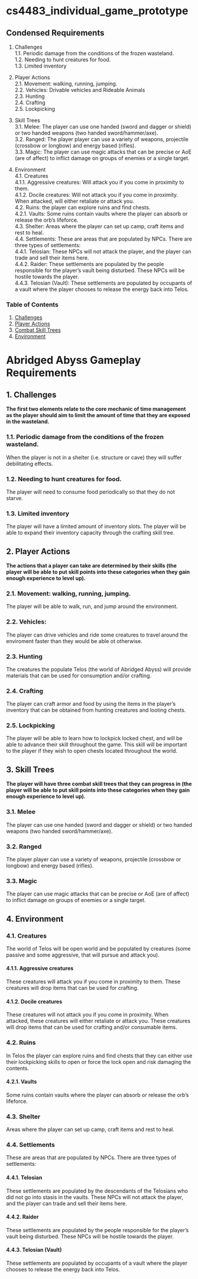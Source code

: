 # cs4483_individual_game_prototype

## Condensed Requirements

1. Challenges  
1.1. Periodic damage from the conditions of the frozen wasteland.  
1.2. Needing to hunt creatures for food.  
1.3. Limited inventory  

2. Player Actions  
2.1. Movement: walking, running, jumping.  
2.2. Vehicles: Drivable vehicles and Rideable Animals  
2.3. Hunting  
2.4. Crafting  
2.5. Lockpicking  

3. Skill Trees  
3.1. Melee: The player can use one handed (sword and dagger or shield) or two handed weapons (two handed sword/hammer/axe).  
3.2. Ranged: The player player can use a variety of weapons, projectile (crossbow or longbow) and energy based (rifles).  
3.3. Magic: The player can use magic attacks that can be precise or AoE (are of affect) to inflict damage on groups of enemies or a single target.  

4. Environment  
4.1. Creatures  
4.1.1. Aggressive creatures: Will attack you if you come in proximity to them.  
4.1.2. Docile creatures: Will not attack you if you come in proximity. When attacked, will either retaliate or attack you.   
4.2. Ruins: the player can explore ruins and find chests.  
4.2.1. Vaults: Some ruins contain vaults where the player can absorb or release the orb’s lifeforce.  
4.3. Shelter: Areas where the player can set up camp, craft items and rest to heal.  
4.4. Settlements: These are areas that are populated by NPCs. There are three types of settlements:  
4.4.1. Telosian: These NPCs will not attack the player, and the player can trade and sell their items here.   
4.4.2. Raider: These settlements are populated by the people responsible for the player’s vault being disturbed. These NPCs will be hostile towards the player.  
4.4.3. Telosian (Vault): These settlements are populated by occupants of a vault where the player chooses to release the energy back into Telos.  

### Table of Contents
1. [Challenges](#Challenges)
2. [Player Actions](#PlayerActions)
3. [Combat Skill Trees](#CombatSkillTrees)
4. [Environment](#Environment)

# Abridged Abyss Gameplay Requirements

## 1. Challenges
**The first two elements relate to the core mechanic of time management as the player should aim to limit the amount of time that they are exposed in the wasteland.**  
### 1.1.	Periodic damage from the conditions of the frozen wasteland.  
When the player is not in a shelter (i.e. structure or cave) they will suffer debilitating effects.
### 1.2.	Needing to hunt creatures for food. 
The player will need to consume food periodically so that they do not starve.
### 1.3.	Limited inventory
The player will have a limited amount of inventory slots. The player will be able to expand their inventory capacity through the crafting skill tree.  

## 2. Player Actions 
**The actions that a player can take are determined by their skills (the player will be able to put skill points into these categories when they gain enough experience to level up).**  
### 2.1.	Movement: walking, running, jumping.  
The player will be able to walk, run, and jump around the environment. 
### 2.2.	Vehicles: 
The player can drive vehicles and ride some creatures to travel around the enviroment faster than they would be able ot otherwise. 
### 2.3.	Hunting
The creatures the populate Telos (the world of Abridged Abyss) will provide materials that can be used for consumption and/or crafting.  
### 2.4.	Crafting
The player can craft armor and food by using the items in the player’s inventory that can be obtained from hunting creatures and looting chests. 
### 2.5.	Lockpicking 
The player will be able to learn how to lockpick locked chest, and will be able to advance their skill throughout the game. This skill will be important to the player if they wish to open chests located throughout the world.  

## 3. Skill Trees
**The player will have three combat skill trees that they can progress in (the player will be able to put skill points into these categories when they gain enough experience to level up).**  
### 3.1.	Melee 
The player can use one handed (sword and dagger or shield) or two handed weapons (two handed sword/hammer/axe).  
### 3.2.	Ranged 
The player player can use a variety of weapons, projectile (crossbow or longbow) and energy based (rifles).  
### 3.3.	Magic 
The player can use magic attacks that can be precise or AoE (are of affect) to inflict damage on groups of enemies or a single target.  

## 4. Environment
### 4.1.	Creatures
The world of Telos will be open world and be populated by creatures (some passive and some aggressive, that will pursue and attack you).   
#### 4.1.1. Aggressive creatures
These creatures will attack you if you come in proximity to them. These creatures will drop items that can be used for crafting.  
#### 4.1.2.	Docile creatures
These creatures will not attack you if you come in proximity. When attacked, these creatures will either retaliate or attack you. These creatures will drop items that can be used for crafting and/or consumable items.  

### 4.2.	Ruins
In Telos the player can explore ruins and find chests that they can either use their lockpicking skills to open or force the lock open and risk damaging the contents.  
#### 4.2.1.	Vaults
Some ruins contain vaults where the player can absorb or release the orb’s lifeforce.  

### 4.3.	Shelter
Areas where the player can set up camp, craft items and rest to heal.  

### 4.4.	Settlements
These are areas that are populated by NPCs. There are three types of settlements: 
#### 4.4.1.	Telosian
These settlements are populated by the descendants of the Telosians who did not go into stasis in the vaults. These NPCs will not attack the player, and the player can trade and sell their items here.
#### 4.4.2.	Raider
These settlements are populated by the people responsible for the player’s vault being disturbed. These NPCs will be hostile towards the player.  
#### 4.4.3.	Telosian (Vault)
These settlements are populated by occupants of a vault where the player chooses to release the energy back into Telos.  

